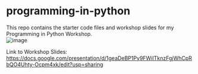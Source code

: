 # programming-in-python
This repo contains the starter code files and workshop slides for my Programming in Python Workshop.
<br/>
![image](https://drive.google.com/uc?export=view&id=11BoCZuVhyrCUw9wb_i4R1B96O2zKfs_D)

Link to Workshop Slides: https://docs.google.com/presentation/d/1geaDeBP1Pv9FWiITknzFgjWhCpRbQO4Uhty-Ocpm4xk/edit?usp=sharing
